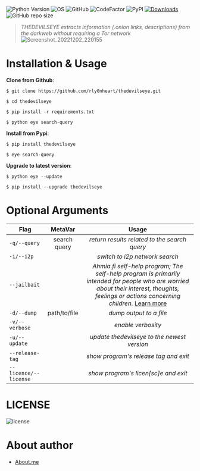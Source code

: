 
![Python Version](https://img.shields.io/badge/python-3.x-blue?style=flat&logo=python)
![OS](https://img.shields.io/badge/OS-GNU%2FLinux-red?style=flat&logo=linux)
![GitHub](https://img.shields.io/github/license/rly0nheart/thedevilseye?style=flat&logo=github)
![CodeFactor](https://www.codefactor.io/repository/github/rly0nheart/thedevilseye/badge)
![PyPI](https://img.shields.io/pypi/v/thedevilseye?style=flat&logo=pypi)
[![Downloads](https://static.pepy.tech/personalized-badge/thedevilseye?period=total&units=international_system&left_color=black&right_color=orange&left_text=pypi+downloads&logo=pypi)](https://pepy.tech/project/thedevilseye)
![GitHub repo size](https://img.shields.io/github/repo-size/rly0nheart/thedevilseye?style=flat&logo=github)

> *THEDEVILSEYE extracts information (.onion links, descriptions) from the darkweb without requiring a Tor network*
![Screenshot_20221202_220155](https://user-images.githubusercontent.com/74001397/205376923-0be9e393-19e3-4192-93fe-574a7444d459.png)


# Installation & Usage
**Clone from Github**:
```
$ git clone https://github.com/rly0nheart/thedevilseye.git
```

```
$ cd thedevilseye
```

```
$ pip install -r requirements.txt
```

```
$ python eye search-query
```

**Install from Pypi**:
```
$ pip install thedevilseye
```

```
$ eye search-query

```

**Upgrade to latest version**:
```
$ python eye --update
```

```
$ pip install --upgrade thedevilseye
```


# Optional Arguments
| Flag          |MetaVar|                 Usage|
| ------------- |:----------------------:|:---------:|
| <code>-q/--query</code>      |    search query |  *return results related to the search query*|
| <code>-i/--i2p</code>  |    |  *switch to i2p network search*  |
| <code>--jailbait</code>  |    |  *Ahmia.fi self-help program;  The self-help program is primarily intended for people who are worried about their interest, thoughts, feelings or actions concerning children.* [Learn more](https://ahmia.fi/legal)  |
| <code>-d/--dump</code>      |   path/to/file |  *dump output to a file*|
| <code>-v/--verbose</code>  |    |  *enable verbosity*  |
| <code>-u/--update</code>  |    |  *update thedevilseye to the newest version*  |
| <code>--release-tag</code>  |    |  *show program's release tag and exit*  |
| <code>--licence/--license</code>      |   |  *show program's licen[sc]e and exit*|

# LICENSE
![license](https://user-images.githubusercontent.com/74001397/137917929-2f2cdb0c-4d1d-4e4b-9f0d-e01589e027b5.png)

# About author
* [About.me](https://about.me/rly0nheart)
